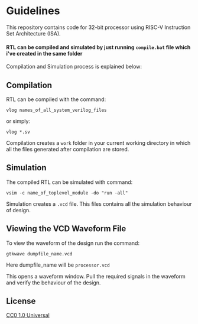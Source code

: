 # Guidelines
This repository contains code for 32-bit processor using RISC-V Instruction Set Architecture (ISA).

#### RTL can be compiled and simulated by just running ```compile.bat``` file which i've created in the same folder
Compilation and Simulation process is explained below:

## Compilation

RTL can be compiled with the command: 

``` 
vlog names_of_all_system_verilog_files
```

or simply:

``` 
vlog *.sv 
```

Compilation creates a ``` work ``` folder in your current working directory in which all the files generated after compilation are stored.
 
## Simulation

The compiled RTL can be simulated with command:

``` 
vsim -c name_of_toplevel_module -do "run -all"
```

Simulation creates a ``` .vcd ``` file. This files contains all the simulation behaviour of design.

## Viewing the VCD Waveform File

To view the waveform of the design run the command:

```
gtkwave dumpfile_name.vcd
```
Here dumpfile_name will be ```processor.vcd```

This opens a waveform window. Pull the required signals in the waveform and verify the behaviour of the design.

## License
[CC0 1.0 Universal](LICENSE)


